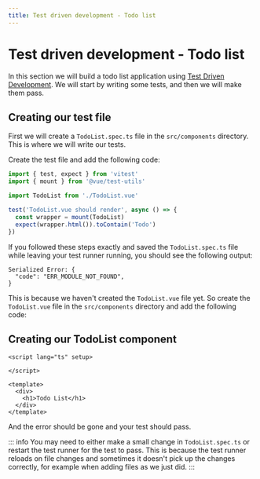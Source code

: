 ```yaml
---
title: Test driven development - Todo list
---
```


# Test driven development - Todo list

In this section we will build a todo list application using
[Test Driven Development](https://en.wikipedia.org/wiki/Test-driven_development).
We will start by writing some tests, and then we will make
them pass.


## Creating our test file

First we will create a `TodoList.spec.ts` file in the
`src/components` directory. This is where we will write
our tests.

Create the test file and add the following code:

```ts
import { test, expect } from 'vitest'
import { mount } from '@vue/test-utils'

import TodoList from './TodoList.vue'

test('TodoList.vue should render', async () => {
  const wrapper = mount(TodoList)
  expect(wrapper.html()).toContain('Todo')
})
```

If you followed these steps exactly and saved the `TodoList.spec.ts` file
while leaving your test runner running, you should see the following output:

```
Serialized Error: {
  "code": "ERR_MODULE_NOT_FOUND",
}
```

This is because we haven't created the `TodoList.vue` file yet. So create
the `TodoList.vue` file in the `src/components` directory and add the
following code:

## Creating our TodoList component

```vue
<script lang="ts" setup>

</script>

<template>
  <div>
    <h1>Todo List</h1>
  </div>
</template>
```

And the error should be gone and your test should pass.

::: info
You may need to either make a small change in `TodoList.spec.ts` or restart
the test runner for the test to pass. This is because the test runner
reloads on file changes and sometimes it doesn't pick up the changes
correctly, for example when adding files as we just did.
:::
 